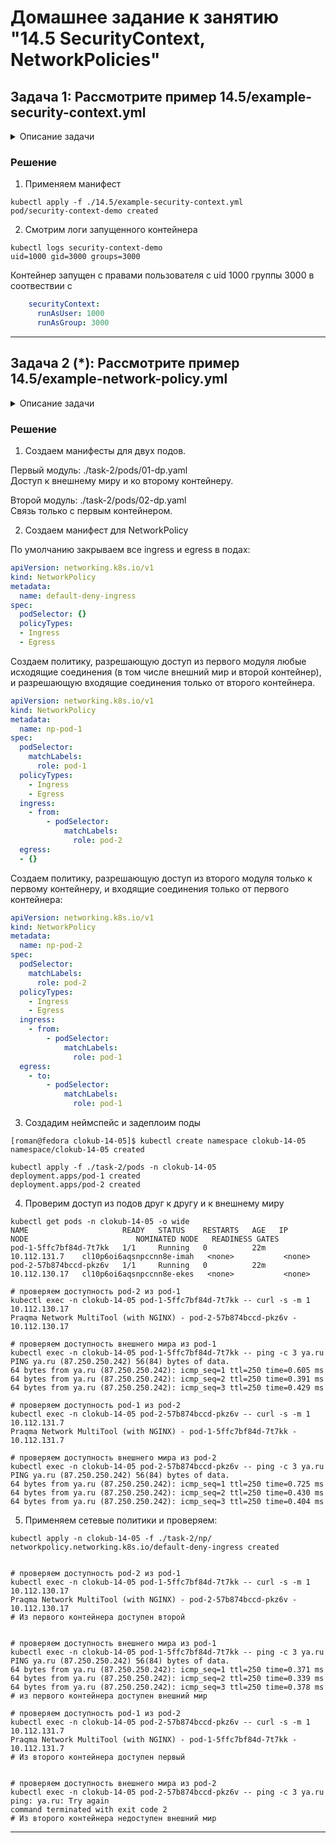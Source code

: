 # Домашнее задание к занятию "14.5 SecurityContext, NetworkPolicies"

## Задача 1: Рассмотрите пример 14.5/example-security-context.yml

<details>

  <summary>Описание задачи</summary> 

Создайте модуль

```
kubectl apply -f 14.5/example-security-context.yml
```

Проверьте установленные настройки внутри контейнера

```
kubectl logs security-context-demo
uid=1000 gid=3000 groups=3000
```
</details>


### Решение

1. Применяем манифест
```
kubectl apply -f ./14.5/example-security-context.yml
pod/security-context-demo created
```

2. Смотрим логи запущенного контейнера
```
kubectl logs security-context-demo
uid=1000 gid=3000 groups=3000
```
Контейнер запущен с правами пользователя c uid 1000 группы 3000 в соотвествии с

```yaml
    securityContext:
      runAsUser: 1000
      runAsGroup: 3000
```


---

## Задача 2 (*): Рассмотрите пример 14.5/example-network-policy.yml

<details>

  <summary>Описание задачи</summary> 

Создайте два модуля. Для первого модуля разрешите доступ к внешнему миру
и ко второму контейнеру. Для второго модуля разрешите связь только с
первым контейнером. Проверьте корректность настроек.
</details>


### Решение

1. Создаем манифесты для двух подов.

Первый модуль: ./task-2/pods/01-dp.yaml  
Доступ к внешнему миру и ко второму контейнеру. 
  
Второй модуль: ./task-2/pods/02-dp.yaml  
Связь только с первым контейнером.

 2. Создаем манифест для NetworkPolicy

По умолчанию закрываем все ingress и egress в подах:

```yaml
apiVersion: networking.k8s.io/v1
kind: NetworkPolicy
metadata:
  name: default-deny-ingress
spec:
  podSelector: {}
  policyTypes:
  - Ingress
  - Egress
```

Создаем политику, разрешающую доступ из первого модуля любые исходящие соединения (в том числе внешний мир и второй контейнер), и разрешающую входящие соединения только от второго контейнера.
```yaml
apiVersion: networking.k8s.io/v1
kind: NetworkPolicy
metadata:
  name: np-pod-1
spec:
  podSelector:
    matchLabels:
      role: pod-1
  policyTypes:
    - Ingress
    - Egress
  ingress:
    - from:
        - podSelector:
            matchLabels:
              role: pod-2
  egress:
  - {}
```
Создаем политику, разрешающую доступ из второго модуля только к первому контейнеру, и входящие соединения только от первого контейнера:
```yaml
apiVersion: networking.k8s.io/v1
kind: NetworkPolicy
metadata:
  name: np-pod-2
spec:
  podSelector:
    matchLabels:
      role: pod-2
  policyTypes:
    - Ingress
    - Egress
  ingress:
    - from:
        - podSelector:
            matchLabels:
              role: pod-1
  egress:
    - to:
        - podSelector:
            matchLabels:
              role: pod-1

```


3. Создадим неймспейс и задеплоим поды
```
[roman@fedora clokub-14-05]$ kubectl create namespace clokub-14-05
namespace/clokub-14-05 created

kubectl apply -f ./task-2/pods -n clokub-14-05
deployment.apps/pod-1 created
deployment.apps/pod-2 created
```

4. Проверим доступ из подов друг к другу и к внешнему миру

```shell
kubectl get pods -n clokub-14-05 -o wide
NAME                     READY   STATUS    RESTARTS   AGE   IP              NODE                        NOMINATED NODE   READINESS GATES
pod-1-5ffc7bf84d-7t7kk   1/1     Running   0          22m   10.112.131.7    cl10p6oi6aqsnpccnn8e-imah   <none>           <none>
pod-2-57b874bccd-pkz6v   1/1     Running   0          22m   10.112.130.17   cl10p6oi6aqsnpccnn8e-ekes   <none>           <none>

# проверяем доступность pod-2 из pod-1
kubectl exec -n clokub-14-05 pod-1-5ffc7bf84d-7t7kk -- curl -s -m 1 10.112.130.17
Praqma Network MultiTool (with NGINX) - pod-2-57b874bccd-pkz6v - 10.112.130.17

# проверяем доступность внешнего мира из pod-1
kubectl exec -n clokub-14-05 pod-1-5ffc7bf84d-7t7kk -- ping -c 3 ya.ru
PING ya.ru (87.250.250.242) 56(84) bytes of data.
64 bytes from ya.ru (87.250.250.242): icmp_seq=1 ttl=250 time=0.605 ms
64 bytes from ya.ru (87.250.250.242): icmp_seq=2 ttl=250 time=0.391 ms
64 bytes from ya.ru (87.250.250.242): icmp_seq=3 ttl=250 time=0.429 ms

# проверяем доступность pod-1 из pod-2
kubectl exec -n clokub-14-05 pod-2-57b874bccd-pkz6v -- curl -s -m 1 10.112.131.7
Praqma Network MultiTool (with NGINX) - pod-1-5ffc7bf84d-7t7kk - 10.112.131.7

# проверяем доступность внешнего мира из pod-2
kubectl exec -n clokub-14-05 pod-2-57b874bccd-pkz6v -- ping -c 3 ya.ru
PING ya.ru (87.250.250.242) 56(84) bytes of data.
64 bytes from ya.ru (87.250.250.242): icmp_seq=1 ttl=250 time=0.725 ms
64 bytes from ya.ru (87.250.250.242): icmp_seq=2 ttl=250 time=0.430 ms
64 bytes from ya.ru (87.250.250.242): icmp_seq=3 ttl=250 time=0.404 ms

```


5. Применяем сетевые политики и проверяем:  

```shell
kubectl apply -n clokub-14-05 -f ./task-2/np/
networkpolicy.networking.k8s.io/default-deny-ingress created


# проверяем доступность pod-2 из pod-1
kubectl exec -n clokub-14-05 pod-1-5ffc7bf84d-7t7kk -- curl -s -m 1 10.112.130.17
Praqma Network MultiTool (with NGINX) - pod-2-57b874bccd-pkz6v - 10.112.130.17
# Из первого контейнера доступен второй


# проверяем доступность внешнего мира из pod-1
kubectl exec -n clokub-14-05 pod-1-5ffc7bf84d-7t7kk -- ping -c 3 ya.ru
PING ya.ru (87.250.250.242) 56(84) bytes of data.
64 bytes from ya.ru (87.250.250.242): icmp_seq=1 ttl=250 time=0.371 ms
64 bytes from ya.ru (87.250.250.242): icmp_seq=2 ttl=250 time=0.339 ms
64 bytes from ya.ru (87.250.250.242): icmp_seq=3 ttl=250 time=0.378 ms
# из первого контейнера доступен внешний мир

# проверяем доступность pod-1 из pod-2
kubectl exec -n clokub-14-05 pod-2-57b874bccd-pkz6v -- curl -s -m 1 10.112.131.7
Praqma Network MultiTool (with NGINX) - pod-1-5ffc7bf84d-7t7kk - 10.112.131.7
# Из второго контейнера доступен первый


# проверяем доступность внешнего мира из pod-2
kubectl exec -n clokub-14-05 pod-2-57b874bccd-pkz6v -- ping -c 3 ya.ru
ping: ya.ru: Try again
command terminated with exit code 2
# Из второго контейнера недоступен внешний мир

```

---

